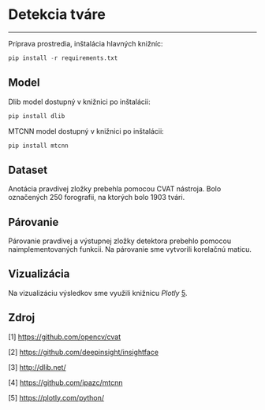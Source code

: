 # Detekcia tváre
---
Príprava prostredia, inštalácia hlavných knižníc:

```python
pip install -r requirements.txt
```
## Model
  Dlib model dostupný v knižnici po inštalácii:

  ```python
  pip install dlib
  ```
  
  MTCNN model dostupný v knižnici po inštalácii:

  ```python
  pip install mtcnn
  ```

## Dataset
  Anotácia pravdivej zložky prebehla pomocou CVAT nástroja. Bolo označených 250 forografii, na ktorých bolo 1903 tvári. 

## Párovanie
  Párovanie pravdivej a výstupnej zložky detektora prebehlo pomocou naimplementovaných funkcii. Na párovanie sme vytvorili korelačnú maticu. 
  
## Vizualizácia
  
  Na vizualizáciu výsledkov sme využili knižnicu *Plotly* [5](https://plotly.com/python/).  

## Zdroj
[1] https://github.com/opencv/cvat

[2] https://github.com/deepinsight/insightface

[3] http://dlib.net/

[4] https://github.com/ipazc/mtcnn

[5] https://plotly.com/python/
